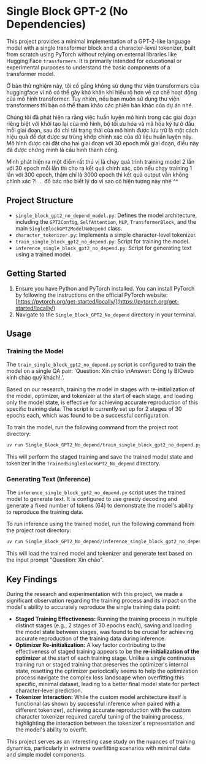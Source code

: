 # Single Block GPT-2 (No Dependencies)

This project provides a minimal implementation of a GPT-2-like language model with a single transformer block and a character-level tokenizer, built from scratch using PyTorch without relying on external libraries like Hugging Face `transformers`. It is primarily intended for educational or experimental purposes to understand the basic components of a transformer model.

Ở bản thử nghiệm này, tôi cố gắng không sử dụng thư viện transformers của huggingface vì nó có thể gây khó khăn khi hiểu rõ hơn về cơ chế hoạt động của mô hình transformer. Tuy nhiên, nếu bạn muốn sử dụng thư viện transformers thì bạn có thể tham khảo các phiên bản khác của dự án nhé.

Chúng tôi đã phát hiện ra rằng việc huấn luyện mô hình trong các giai đoạn riêng biệt với khởi tạo lại của mô hình, bộ tối ưu hóa và mã hóa ký tự ở đầu mỗi giai đoạn, sau đó chỉ tải trạng thái của mô hình được lưu trữ là một cách hiệu quả để đạt được sự trùng khớp chính xác của dữ liệu huấn luyện này. Mô hình được cài đặt cho hai giai đoạn với 30 epoch mỗi giai đoạn, điều này đã được chứng minh là cấu hình thành công.

Mình phát hiện ra một điểm rất thú vị là chạy quá trình training model 2 lần với 30 epoch mỗi lần thì cho ra kết quả chính xác, còn nếu chạy training 1 lần với 300 epoch, thậm chí là 3000 epoch thì kết quả output vẫn không chính xác ?! ... đố bác nào biết lý do vì sao có hiện tượng này nhé ^^

## Project Structure

- `single_block_gpt2_no_depend_model.py`: Defines the model architecture, including the `GPT2Config`, `SelfAttention`, `MLP`, `TransformerBlock`, and the main `SingleBlockGPT2ModelNoDepend` class.
- `character_tokenizer.py`: Implements a simple character-level tokenizer.
- `train_single_block_gpt2_no_depend.py`: Script for training the model.
- `inference_single_block_gpt2_no_depend.py`: Script for generating text using a trained model.

## Getting Started

1.  Ensure you have Python and PyTorch installed. You can install PyTorch by following the instructions on the official PyTorch website: [https://pytorch.org/get-started/locally/](https://pytorch.org/get-started/locally/)
2.  Navigate to the `Single_Block_GPT2_No_depend` directory in your terminal.

## Usage

### Training the Model

The `train_single_block_gpt2_no_depend.py` script is configured to train the model on a single QA pair: 'Question: Xin chào \nAnswer: Công ty BICweb kính chào quý khách!.'.

Based on our research, training the model in stages with re-initialization of the model, optimizer, and tokenizer at the start of each stage, and loading only the model state, is effective for achieving accurate reproduction of this specific training data. The script is currently set up for 2 stages of 30 epochs each, which was found to be a successful configuration.

To train the model, run the following command from the project root directory:

```bash
uv run Single_Block_GPT2_No_depend/train_single_block_gpt2_no_depend.py
```

This will perform the staged training and save the trained model state and tokenizer in the `TrainedSingleBlockGPT2_No_depend` directory.

### Generating Text (Inference)

The `inference_single_block_gpt2_no_depend.py` script uses the trained model to generate text. It is configured to use greedy decoding and generate a fixed number of tokens (64) to demonstrate the model's ability to reproduce the training data.

To run inference using the trained model, run the following command from the project root directory:

```bash
uv run Single_Block_GPT2_No_depend/inference_single_block_gpt2_no_depend.py
```

This will load the trained model and tokenizer and generate text based on the input prompt "Question: Xin chào".

## Key Findings

During the research and experimentation with this project, we made a significant observation regarding the training process and its impact on the model's ability to accurately reproduce the single training data point:

-   **Staged Training Effectiveness:** Running the training process in multiple distinct stages (e.g., 2 stages of 30 epochs each), saving and loading the model state between stages, was found to be crucial for achieving accurate reproduction of the training data during inference.
-   **Optimizer Re-initialization:** A key factor contributing to the effectiveness of staged training appears to be the **re-initialization of the optimizer** at the start of each training stage. Unlike a single continuous training run or staged training that preserves the optimizer's internal state, resetting the optimizer periodically seems to help the optimization process navigate the complex loss landscape when overfitting this specific, minimal dataset, leading to a better final model state for perfect character-level prediction.
-   **Tokenizer Interaction:** While the custom model architecture itself is functional (as shown by successful inference when paired with a different tokenizer), achieving accurate reproduction with the custom character tokenizer required careful tuning of the training process, highlighting the interaction between the tokenizer's representation and the model's ability to overfit.

This project serves as an interesting case study on the nuances of training dynamics, particularly in extreme overfitting scenarios with minimal data and simple model components.
